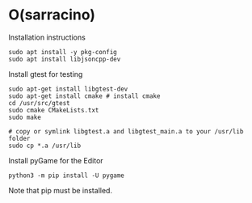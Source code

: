 # O(sarracino)

Installation instructions

```
sudo apt install -y pkg-config
sudo apt install libjsoncpp-dev
```

Install gtest for testing

```
sudo apt-get install libgtest-dev
sudo apt-get install cmake # install cmake
cd /usr/src/gtest
sudo cmake CMakeLists.txt
sudo make
 
# copy or symlink libgtest.a and libgtest_main.a to your /usr/lib folder
sudo cp *.a /usr/lib
```

Install pyGame for the Editor

```
python3 -m pip install -U pygame
```

Note that pip must be installed.
